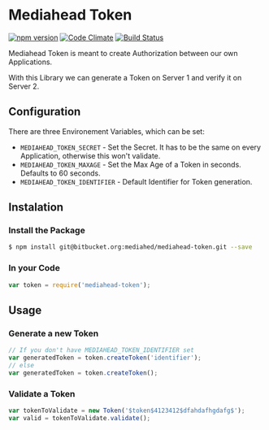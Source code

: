 # Mediahead Token
[![npm version](https://badge.fury.io/js/mediahead-token.svg)](http://badge.fury.io/js/mediahead-token)
[![Code Climate](https://codeclimate.com/github/Mediahead-AG/mediahead-token/badges/gpa.svg)](https://codeclimate.com/github/Mediahead-AG/mediahead-token)
[![Build Status](https://travis-ci.org/Mediahead-AG/mediahead-token.svg)](https://travis-ci.org/Mediahead-AG/mediahead-token)

Mediahead Token is meant to create Authorization between our own Applications.

With this Library we can generate a Token on Server 1 and verify it on Server 2.

## Configuration
There are three Environement Variables, which can be set:

 * `MEDIAHEAD_TOKEN_SECRET` - Set the Secret. It has to be the same on every Application, otherwise this won't validate.
 * `MEDIAHEAD_TOKEN_MAXAGE` - Set the Max Age of a Token in seconds. Defaults to 60 seconds.
 * `MEDIAHEAD_TOKEN_IDENTIFIER` - Default Identifier for Token generation.

## Instalation
### Install the Package
```bash
$ npm install git@bitbucket.org:mediahed/mediahead-token.git --save
```

### In your Code
```javascript
var token = require('mediahead-token');
```

## Usage

### Generate a new Token
```javascript
// If you don't have MEDIAHEAD_TOKEN_IDENTIFIER set
var generatedToken = token.createToken('identifier');
// else
var generatedToken = token.createToken();
```

### Validate a Token
```javascript
var tokenToValidate = new Token('$token$4123412$dfahdafhgdafg$');
var valid = tokenToValidate.validate();
```